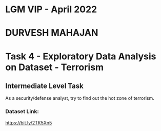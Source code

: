 # LGM VIP - April 2022
# DURVESH MAHAJAN
# Task 4 - Exploratory Data Analysis on Dataset - Terrorism 

## Intermediate Level Task

As a security/defense analyst, try to find out the hot zone of terrorism.

### Dataset Link:
https://bit.ly/2TK5Xn5

